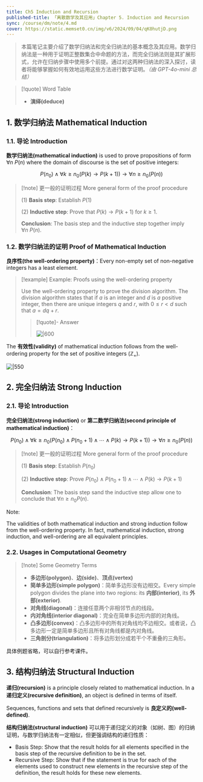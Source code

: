 ```yaml
---
title: Ch5 Induction and Recursion
published-title: 「离散数学及其应用」Chapter 5. Induction and Recursion
sync: /course/dm/note/4.md
cover: https://static.memset0.cn/img/v6/2024/09/04/qK0hutjD.png
---
```


> 本篇笔记主要介绍了数学归纳法和完全归纳法的基本概念及其应用。数学归纳法是一种用于证明正整数集合中命题的方法，而完全归纳法则是其扩展形式，允许在归纳步骤中使用多个前提。通过对这两种归纳法的深入探讨，读者将能够掌握如何有效地运用这些方法进行数学证明。_（由 GPT-4o-mini 总结）_

<!-- more -->

> [!quote] Word Table
>
> - **演绎(deduce)**

## 1. 数学归纳法 Mathematical Induction

### 1.1. 导论 Introduction

**数学归纳法(mathematical induction)** is used to prove propositions of form $\forall n\ P(n)$ where the domain of discourse is the set of positive integers:

$$
P(n_0) \land \forall k\ge n_0 (P(k)\rightarrow P(k+1)) \rightarrow \forall n\ge n_0 (P(n))
$$

> [!note] 更一般的证明过程 More general form of the proof procedure
>
> (1) **Basis step**: Establish $P(1)$
>
> (2) **Inductive step**: Prove that $P(k)\rightarrow P(k+1)$ for $k\ge 1$.
>
> **Conclusion**: The basis step and the inductive step together imply $\forall n\ P(n)$.

### 1.2. 数学归纳法的证明 Proof of Mathematical Induction

**良序性(the well-ordering property)**：Every non-empty set of non-negative integers has a least element.

> [!example] Example: Proofs using the well-ordering property
>
> Use the well-ordering property to prove the division algorithm. The division algorithm states that if $a$ is an integer and $d$ is $a$ positive integer, then there are unique integers $q$ and $r$, with $0\le r<d$ such that $a = dq + r$.
>
> > [!quote]- Answer
> >
> > ![|600](https://static.memset0.cn/img/v6/2024/05/07/W90ji86f.png)

The **有效性(validity)** of mathematical induction follows from the well-ordering property for the set of positive integers ($\mathbb{Z}_+$).

![|550](https://static.memset0.cn/img/v6/2024/03/26/xRMQ9YRg.png)

## 2. 完全归纳法 Strong Induction

### 2.1. 导论 Introduction

**完全归纳法(strong induction)** or **第二数学归纳法(second principle of mathematical induction)**：

$$
P(n_0) \land \forall k\ge n_0 (P(n_0) \land P(n_0+1) \land \cdots \land P(k) \rightarrow P(k+1)) \rightarrow \forall n\ge n_0 (P(n))
$$

> [!note] 更一般的证明过程 More general form of the proof procedure
>
> (1) **Basis step**: Establish $P(n_0)$
>
> (2) **Inductive step**: Prove $P(n_0) \land P(n_0 + 1) \land \cdots \land P(k) \rightarrow P(k+1)$
>
> **Conclusion**: The basis step sand the inductive step allow one to conclude that $\forall n\ge n_0 P(n)$.

Note:

The validities of both mathematical induction and strong induction follow from the well-ordering property.
In fact, mathematical induction, strong induction, and well-ordering are all equivalent principles.

### 2.2. Usages in Computational Geometry

> [!note] Some Geometry Terms
>
> - **多边形(polygon)**、**边(side)**、**顶点(vertex)**
> - **简单多边形(simple polygon)**：简单多边形没有边相交。Every simple polygon divides the plane into two regions: its **内部(interior)**, its **外部(exterior)**.
> - **对角线(diagonal)**：连接任意两个非相邻节点的线段。
> - **内对角线(interior diagonal)**：完全在简单多边形内部的对角线。
> - **凸多边形(convex)**：凸多边形中的所有对角线均不边相交。或者说，凸多边形一定是简单多边形且所有对角线都是内对角线。
> - **三角剖分(triangulation)**：将多边形划分成若干个不重叠的三角形。

具体例题省略，可以自行参考课件。

## 3. 结构归纳法 Structural Induction

**递归(recursion)** is a principle closely related to mathematical induction. In a **递归定义(recursive definition)**, an object is defined in terms of itself.

Sequences, functions and sets that defined recursively is **良定义的(well-defined)**.

**结构归纳法(structural induction)** 可以用于递归定义的对象（如树、图）的归纳证明，与数学归纳法有一定相似，但更强调结构的递归性质：

- Basis Step: Show that the result holds for all elements specified in the basis step of the recursive definition to be in the set.
- Recursive Step: Show that if the statement is true for each of the elements used to construct new elements in the recursive step of the definition, the result holds for these new elements.
